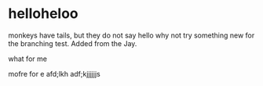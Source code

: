 # helloheloo
monkeys have tails, but they do not say hello
why not try something new for the branching test.
Added from the Jay.

what for me

mofre for e
afd;lkh
adf;kjjjjjjs
